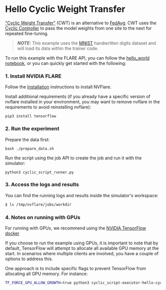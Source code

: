 # Hello Cyclic Weight Transfer

["Cyclic Weight Transfer"](https://pubmed.ncbi.nlm.nih.gov/29617797/
) (CWT) is an alternative to [FedAvg](https://arxiv.org/abs/1602.05629). CWT uses the [Cyclic Controller](https://nvflare.readthedocs.io/en/main/apidocs/nvflare.app_common.workflows.cyclic.html) to pass the model weights from one site to the next for repeated fine-tuning.

> **_NOTE:_** This example uses the [MNIST](http://yann.lecun.com/exdb/mnist/) handwritten digits dataset and will load its data within the trainer code.

To run this example with the FLARE API, you can follow the [hello_world notebook](../hello_world.ipynb), or you can quickly get
started with the following:

### 1. Install NVIDIA FLARE

Follow the [Installation](../../getting_started/README.md) instructions to install NVFlare.

Install additional requirements (if you already have a specific version of nvflare installed in your environment, you may want to remove nvflare in the requirements to avoid reinstalling nvflare):

```
pip3 install tensorflow
```

### 2. Run the experiment

Prepare the data first:

```
bash ./prepare_data.sh
```

Run the script using the job API to create the job and run it with the simulator:

```
python3 cyclic_script_runner.py
```

### 3. Access the logs and results

You can find the running logs and results inside the simulator's workspace:

```bash
$ ls /tmp/nvflare/jobs/workdir
```

### 4. Notes on running with GPUs

For running with GPUs, we recommend using the
[NVIDIA TensorFlow docker](https://catalog.ngc.nvidia.com/orgs/nvidia/containers/tensorflow)

If you choose to run the example using GPUs, it is important to note that by default, TensorFlow will attempt to allocate all available GPU memory at the start.
In scenarios where multiple clients are involved, you have a couple of options to address this.

One approach is to include specific flags to prevent TensorFlow from allocating all GPU memory.
For instance:

```bash
TF_FORCE_GPU_ALLOW_GROWTH=true python3 cyclic_script-executor-hello-cyclic.py
```
